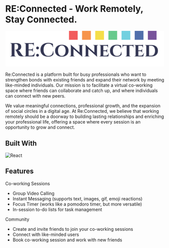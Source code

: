# RE:Connected - Work Remotely, Stay Connected.

![alt text](/src/assets/logo-dark.png)

Re:Connected is a platform built for busy professionals who want to strengthen bonds with existing friends and expand their network by meeting like-minded individuals. Our mission is to facilitate a virtual co-working space where friends can collaborate and catch up, and where individuals can connect with new peers. 

We value meaningful connections, professional growth, and the expansion of social circles in a digital age. At Re:Connected, we believe that working remotely should be a doorway to building lasting relationships and enriching your professional life, offering a space where every session is an opportunity to grow and connect.


## Built With
![React](https://img.shields.io/badge/React-61DAFB.svg?style=for-the-badge&logo=React&logoColor=black)



## Features

Co-working Sessions
- Group Video Calling
- Instant Messaging (supports text, images, gif, emoji reactions)
- Focus Timer (works like a pomodoro timer, but more versatile)
- In-session to-do lists for task management

Community
- Create and invite friends to join your co-working sessions
- Connect with like-minded users
- Book co-working session and work with new friends

